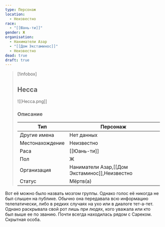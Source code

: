```yaml
---
type: Персонаж
location:
  - Неизвестно
race:
  - "[[Юань-ти]]"
gender: Ж
organisation:
  - Наниматели Азар
  - "[[Дом Экстаминос]]"
  - Неизвестно
dead: true
draft: true
---
```


> [!infobox]
> 
> ## Несса
> 
> ![[Несса.png]]
> 
> ### Описание
> 
> | Тип | Персонаж |
> | --- | --- |
> | Другие имена| Нет данных |
> | Местонахождение | Неизвестно |
> | Раса | [[Юань-ти]] |
> | Пол | Ж |
> | Организация | Наниматели Азар,[[Дом Экстаминос]],Неизвестно |
> | Статус | Мёртв(а) |

Вот её можно было назвать мозгом группы. Однако голос её никогда не был слышен на публике. Обычно она передавала всю информацию телепатически, либо в редких случаях на ухо или в диалоге тет-а-тет. Однако раскрывала свой рот лишь при людях, кого уважала или кто был выше ее по званию.
Почти всегда находилась рядом с Сареком.
Скрытная особа.